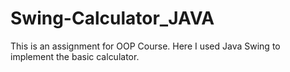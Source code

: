 # Swing-Calculator_JAVA
This is an assignment for OOP Course. Here I used Java Swing to implement the basic calculator. 
